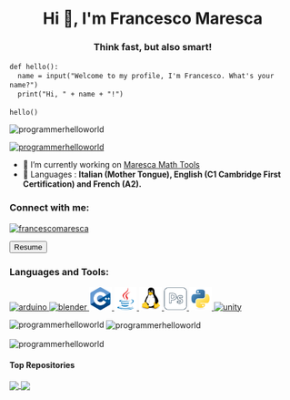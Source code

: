 <h1 align="center">Hi 👋, I'm Francesco Maresca</h1>
<h3 align="center">Think fast, but also smart!</h3>

```text
def hello():
  name = input("Welcome to my profile, I'm Francesco. What's your name?")
  print("Hi, " + name + "!")
  
hello()

```

<p align="left"> <img src="https://komarev.com/ghpvc/?username=programmerhelloworld&label=Profile%20views&color=0e75b6&style=flat" alt="programmerhelloworld" /> </p>

<p align="left"> <a href="https://github.com/ryo-ma/github-profile-trophy"><img src="https://github-profile-trophy.vercel.app/?username=programmerhelloworld" alt="programmerhelloworld" /></a> </p>

- 🔭 I’m currently working on [Maresca Math Tools](https://github.com/programmerhelloworld/MarescaMathTools)
- 💬 Languages : **Italian (Mother Tongue), English (C1 Cambridge First Certification) and French (A2).**

<h3 align="left">Connect with me:</h3>
<p align="left">
<a href="https://www.hackerrank.com/francescomaresca" target="blank"><img align="center" src="https://raw.githubusercontent.com/rahuldkjain/github-profile-readme-generator/master/src/images/icons/Social/hackerrank.svg" alt="francescomaresca" height="30" width="40" /></a>
</p>
<button type="button" onclick="www.google.com">Resume</button>

<h3 align="left">Languages and Tools:</h3>
<p align="left"> <a href="https://www.arduino.cc/" target="_blank" rel="noreferrer"> <img src="https://cdn.worldvectorlogo.com/logos/arduino-1.svg" alt="arduino" width="40" height="40"/> </a> <a href="https://www.blender.org/" target="_blank" rel="noreferrer"> <img src="https://download.blender.org/branding/community/blender_community_badge_white.svg" alt="blender" width="40" height="40"/> </a> <a href="https://www.w3schools.com/cpp/" target="_blank" rel="noreferrer"> <img src="https://raw.githubusercontent.com/devicons/devicon/master/icons/cplusplus/cplusplus-original.svg" alt="cplusplus" width="40" height="40"/> </a> <a href="https://www.java.com" target="_blank" rel="noreferrer"> <img src="https://raw.githubusercontent.com/devicons/devicon/master/icons/java/java-original.svg" alt="java" width="40" height="40"/> </a> <a href="https://www.linux.org/" target="_blank" rel="noreferrer"> <img src="https://raw.githubusercontent.com/devicons/devicon/master/icons/linux/linux-original.svg" alt="linux" width="40" height="40"/> </a> <a href="https://www.photoshop.com/en" target="_blank" rel="noreferrer"> <img src="https://raw.githubusercontent.com/devicons/devicon/master/icons/photoshop/photoshop-line.svg" alt="photoshop" width="40" height="40"/> </a> <a href="https://www.python.org" target="_blank" rel="noreferrer"> <img src="https://raw.githubusercontent.com/devicons/devicon/master/icons/python/python-original.svg" alt="python" width="40" height="40"/> </a> <a href="https://unity.com/" target="_blank" rel="noreferrer"> <img src="https://www.vectorlogo.zone/logos/unity3d/unity3d-icon.svg" alt="unity" width="40" height="40"/> </a> </p>

<p><img align="left" src="https://github-readme-stats.vercel.app/api/top-langs?username=programmerhelloworld&show_icons=true&locale=en&layout=compact" alt="programmerhelloworld" /></p>

<p>&nbsp;<img align="center" src="https://github-readme-stats.vercel.app/api?username=programmerhelloworld&show_icons=true&locale=en" alt="programmerhelloworld" /></p>

<p><img align="center" src="https://github-readme-streak-stats.herokuapp.com/?user=programmerhelloworld&" alt="programmerhelloworld" /></p>

#### Top Repositories


<a href="https://github.com/programmerhelloworld/MarescaMathTools">
  <img align="center" src="https://github-readme-stats.vercel.app/api/pin/?username=programmerhelloworld&repo=marescamathtools&theme=buefy" />
</a>
<a href="https://github.com/programmerhelloworld/calculator">
  <img align="center" src="https://github-readme-stats.vercel.app/api/pin/?username=programmerhelloworld&repo=calculator&theme=buefy"" />
